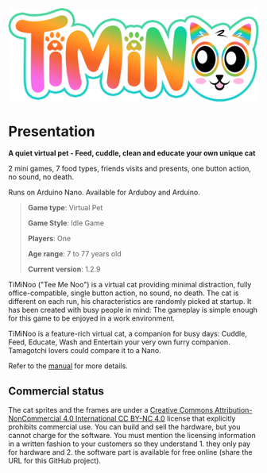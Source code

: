 ![TiMiNoo logo](./assets/logo/2.png "TiMiNoo logo")

# Presentation

**A quiet virtual pet - Feed, cuddle, clean and educate your own unique cat**

2 mini games, 7 food types, friends visits and presents, one button action, no sound, no death.

Runs on Arduino Nano. Available for Arduboy and Arduino.

> **Game type**: Virtual Pet
>
> **Game Style**: Idle Game
>
> **Players**: One 
>
> **Age range**: 7 to 77 years old
>
> **Current version**: 1.2.9

TiMiNoo ("Tee Me Noo") is a virtual cat providing minimal distraction, fully office-compatible, single button action, no sound, no death. The cat is different on each run, his characteristics are randomly picked at startup. It has been created with busy people in mind: The gameplay is simple enough for this game to be enjoyed in a work environment.

TiMiNoo is a feature-rich virtual cat, a companion for busy days: Cuddle, Feed, Educate, Wash and Entertain your very own furry companion. Tamagotchi lovers could compare it to a Nano.

Refer to the [manual](./MANUAL.md) for more details.

## Commercial status
The cat sprites and the frames are under a [Creative Commons Attribution-NonCommercial 4.0 International CC BY-NC 4.0](https://creativecommons.org/licenses/by-nc/4.0/) license that explicitly prohibits commercial use. You can build and sell the hardware, but you cannot charge for the software. You must mention the licensing information in a written fashion to your customers so they understand 1. they only pay for hardware and 2. the software part is available for free online (share the URL for this GitHub project).
